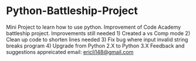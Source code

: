 # Python-Battleship-Project
Mini Project to learn how to use python. Improvement of Code Academy battleship project.
Improvements still needed
	1) Created a vs Comp mode
	2) Clean up code to shorten lines needed
	3) Fix bug where input invalid string breaks program
	4) Upgrade from Python 2.X to Python 3.X
Feedback and suggestions appreicated
	email: ericli148@gmail.com
